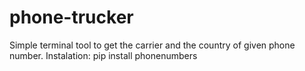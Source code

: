 # phone-trucker
Simple terminal tool to get the carrier and the country of given phone number.
Instalation: pip install phonenumbers
